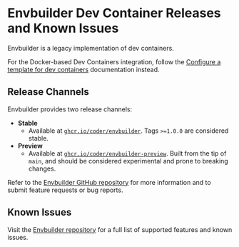 # Envbuilder Dev Container Releases and Known Issues

Envbuilder is a legacy implementation of dev containers.

For the Docker-based Dev Containers integration, follow the [Configure a template for dev containers](../../extending-templates/devcontainers.md) documentation instead.

## Release Channels

Envbuilder provides two release channels:

- **Stable**
  - Available at
    [`ghcr.io/coder/envbuilder`](https://github.com/coder/envbuilder/pkgs/container/envbuilder).
    Tags `>=1.0.0` are considered stable.
- **Preview**
  - Available at
    [`ghcr.io/coder/envbuilder-preview`](https://github.com/coder/envbuilder/pkgs/container/envbuilder-preview).
    Built from the tip of `main`, and should be considered experimental and
    prone to breaking changes.

Refer to the
[Envbuilder GitHub repository](https://github.com/coder/envbuilder/) for more
information and to submit feature requests or bug reports.

## Known Issues

Visit the
[Envbuilder repository](https://github.com/coder/envbuilder/blob/main/docs/devcontainer-spec-support.md)
for a full list of supported features and known issues.
